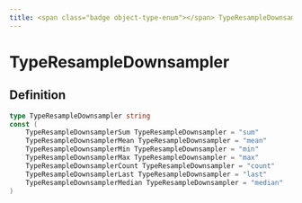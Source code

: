 ```yaml
---
title: <span class="badge object-type-enum"></span> TypeResampleDownsampler
---
```

# <span class="badge object-type-enum"></span> TypeResampleDownsampler

## Definition

```go
type TypeResampleDownsampler string
const (
	TypeResampleDownsamplerSum TypeResampleDownsampler = "sum"
	TypeResampleDownsamplerMean TypeResampleDownsampler = "mean"
	TypeResampleDownsamplerMin TypeResampleDownsampler = "min"
	TypeResampleDownsamplerMax TypeResampleDownsampler = "max"
	TypeResampleDownsamplerCount TypeResampleDownsampler = "count"
	TypeResampleDownsamplerLast TypeResampleDownsampler = "last"
	TypeResampleDownsamplerMedian TypeResampleDownsampler = "median"
)

```
